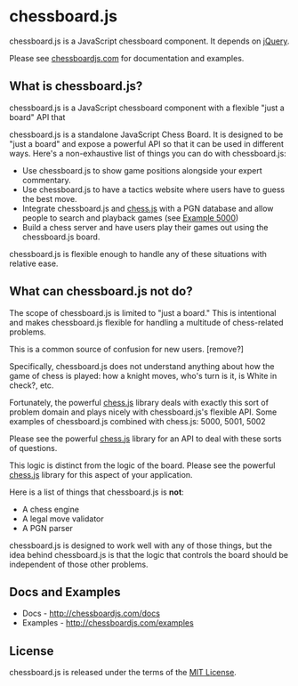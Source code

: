 # chessboard.js

chessboard.js is a JavaScript chessboard component. It depends on [jQuery].

Please see [chessboardjs.com] for documentation and examples.

## What is chessboard.js?

chessboard.js is a JavaScript chessboard component with a flexible "just a
board" API that

chessboard.js is a standalone JavaScript Chess Board. It is designed to be "just
a board" and expose a powerful API so that it can be used in different ways.
Here's a non-exhaustive list of things you can do with chessboard.js:

- Use chessboard.js to show game positions alongside your expert commentary.
- Use chessboard.js to have a tactics website where users have to guess the best
  move.
- Integrate chessboard.js and [chess.js] with a PGN database and allow people to
  search and playback games (see [Example 5000])
- Build a chess server and have users play their games out using the
  chessboard.js board.

chessboard.js is flexible enough to handle any of these situations with relative
ease.

## What can chessboard.js **not** do?

The scope of chessboard.js is limited to "just a board." This is intentional and
makes chessboard.js flexible for handling a multitude of chess-related problems.

This is a common source of confusion for new users. [remove?]

Specifically, chessboard.js does not understand anything about how the game of
chess is played: how a knight moves, who's turn is it, is White in check?, etc.

Fortunately, the powerful [chess.js] library deals with exactly this sort of
problem domain and plays nicely with chessboard.js's flexible API. Some examples
of chessboard.js combined with chess.js: 5000, 5001, 5002

Please see the powerful [chess.js] library for an API to deal with these sorts
of questions.


This logic is distinct from the logic of the board. Please see the powerful
[chess.js] library for this aspect of your application.



Here is a list of things that chessboard.js is **not**:

- A chess engine
- A legal move validator
- A PGN parser

chessboard.js is designed to work well with any of those things, but the idea
behind chessboard.js is that the logic that controls the board should be
independent of those other problems.

## Docs and Examples

- Docs - <http://chessboardjs.com/docs>
- Examples - <http://chessboardjs.com/examples>

## License

chessboard.js is released under the terms of the [MIT License].

[jQuery]:https://jquery.com/
[chessboardjs.com]:http://chessboardjs.com
[chess.js]:https://github.com/jhlywa/chess.js
[Example 5000]:http://chessboardjs.com/examples#5000
[MIT License]:LICENSE.md